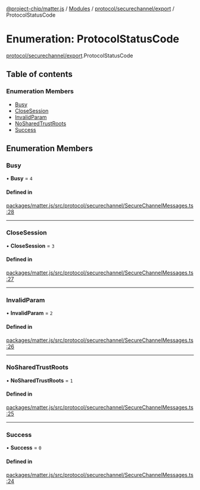 [@project-chip/matter.js](../README.md) / [Modules](../modules.md) / [protocol/securechannel/export](../modules/protocol_securechannel_export.md) / ProtocolStatusCode

# Enumeration: ProtocolStatusCode

[protocol/securechannel/export](../modules/protocol_securechannel_export.md).ProtocolStatusCode

## Table of contents

### Enumeration Members

- [Busy](protocol_securechannel_export.ProtocolStatusCode.md#busy)
- [CloseSession](protocol_securechannel_export.ProtocolStatusCode.md#closesession)
- [InvalidParam](protocol_securechannel_export.ProtocolStatusCode.md#invalidparam)
- [NoSharedTrustRoots](protocol_securechannel_export.ProtocolStatusCode.md#nosharedtrustroots)
- [Success](protocol_securechannel_export.ProtocolStatusCode.md#success)

## Enumeration Members

### Busy

• **Busy** = ``4``

#### Defined in

[packages/matter.js/src/protocol/securechannel/SecureChannelMessages.ts:28](https://github.com/project-chip/matter.js/blob/3adaded6/packages/matter.js/src/protocol/securechannel/SecureChannelMessages.ts#L28)

___

### CloseSession

• **CloseSession** = ``3``

#### Defined in

[packages/matter.js/src/protocol/securechannel/SecureChannelMessages.ts:27](https://github.com/project-chip/matter.js/blob/3adaded6/packages/matter.js/src/protocol/securechannel/SecureChannelMessages.ts#L27)

___

### InvalidParam

• **InvalidParam** = ``2``

#### Defined in

[packages/matter.js/src/protocol/securechannel/SecureChannelMessages.ts:26](https://github.com/project-chip/matter.js/blob/3adaded6/packages/matter.js/src/protocol/securechannel/SecureChannelMessages.ts#L26)

___

### NoSharedTrustRoots

• **NoSharedTrustRoots** = ``1``

#### Defined in

[packages/matter.js/src/protocol/securechannel/SecureChannelMessages.ts:25](https://github.com/project-chip/matter.js/blob/3adaded6/packages/matter.js/src/protocol/securechannel/SecureChannelMessages.ts#L25)

___

### Success

• **Success** = ``0``

#### Defined in

[packages/matter.js/src/protocol/securechannel/SecureChannelMessages.ts:24](https://github.com/project-chip/matter.js/blob/3adaded6/packages/matter.js/src/protocol/securechannel/SecureChannelMessages.ts#L24)

